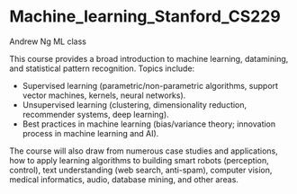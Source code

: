 # Machine_learning_Stanford_CS229
Andrew Ng ML class

This course provides a broad introduction to machine learning, datamining, and statistical pattern recognition. Topics include: 
- Supervised learning (parametric/non-parametric algorithms, support vector machines, kernels, neural networks). 
- Unsupervised learning (clustering, dimensionality reduction, recommender systems, deep learning). 
- Best practices in machine learning (bias/variance theory; innovation process in machine learning and AI). 

The course will also draw from numerous case studies and applications, how to apply learning algorithms to building smart robots (perception, control), text understanding (web search, anti-spam), computer vision, medical informatics, audio, database mining, and other areas.
